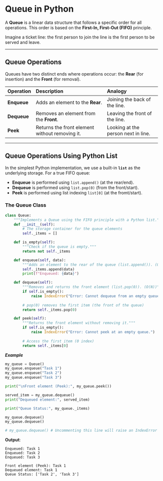 # Queue in Python

A **Queue** is a linear data structure that follows a specific order for all operations. This order is based on the **First-In, First-Out (FIFO)** principle.

Imagine a ticket line: the first person to join the line is the first person to be served and leave.

---

## Queue Operations

Queues have two distinct ends where operations occur: the **Rear** (for insertion) and the **Front** (for removal).

| Operation | Description | Analogy |
| :--- | :--- | :--- |
| **Enqueue** | Adds an element to the **Rear**. | Joining the back of the line. |
| **Dequeue** | Removes an element from the **Front**. | Leaving the front of the line. |
| **Peek** | Returns the front element without removing it. | Looking at the person next in line. |

---

## Queue Operations Using Python List

In the simplest Python implementation, we use a built-in **`list`** as the underlying storage. For a true FIFO queue:

* **Enqueue** is performed using `list.append()` (at the rear/end).
* **Dequeue** is performed using `list.pop(0)` (from the front/start).
* **Peek** is performed using list indexing `list[0]` (at the fromt/start).

### The Queue Class

```python
class Queue:
    """Implements a Queue using the FIFO principle with a Python list."""
    def __init__(self):
        # The storage container for the queue elements
        self._items = [] 

    def is_empty(self):
        """Check if the queue is empty."""
        return not self._items

    def enqueue(self, data):
        """Adds an element to the rear of the queue (list.append()). (O(1))"""
        self._items.append(data)
        print(f"Enqueued: {data}")

    def dequeue(self):
        """Removes and returns the front element (list.pop(0)). (O(N))"""
        if self.is_empty():
            raise IndexError("Error: Cannot dequeue from an empty queue.")
        
        # pop(0) removes the first item (the front of the queue)
        return self._items.pop(0)

    def peek(self):
        """Returns the front element without removing it."""
        if self.is_empty():
            raise IndexError("Error: Cannot peek at an empty queue.")
        
        # Access the first item (0 index)
        return self._items[0]
```

***Example***

```python
my_queue = Queue()
my_queue.enqueue("Task 1") 
my_queue.enqueue("Task 2") 
my_queue.enqueue("Task 3") 

print("\nFront element (Peek):", my_queue.peek())

served_item = my_queue.dequeue()
print("Dequeued element:", served_item)

print("Queue Status:", my_queue._items)

my_queue.dequeue()
my_queue.dequeue()

# my_queue.dequeue() # Uncommenting this line will raise an IndexError
```

**Output**:

```
Enqueued: Task 1
Enqueued: Task 2
Enqueued: Task 3

Front element (Peek): Task 1
Dequeued element: Task 1
Queue Status: ['Task 2', 'Task 3']
```